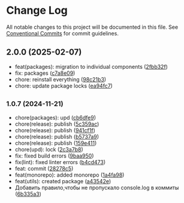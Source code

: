 # Change Log

All notable changes to this project will be documented in this file.
See [Conventional Commits](https://conventionalcommits.org) for commit guidelines.

## 2.0.0 (2025-02-07)

* feat(packages): migration to individual components ([2fbb32f](https://gitlab.optimacros.com/fe/ui-kit/commit/2fbb32f))
* fix: packages ([c7a8e09](https://gitlab.optimacros.com/fe/ui-kit/commit/c7a8e09))
* chore: reinstall everything ([98c21b3](https://gitlab.optimacros.com/fe/ui-kit/commit/98c21b3))
* chore: update package locks ([ea94fc7](https://gitlab.optimacros.com/fe/ui-kit/commit/ea94fc7))



## <small>1.0.7 (2024-11-21)</small>

* chore(packages): upd ([cb6dfe9](https://gitlab.optimacros.com/fe/ui-kit/commit/cb6dfe9))
* chore(release): publish ([5c359ac](https://gitlab.optimacros.com/fe/ui-kit/commit/5c359ac))
* chore(release): publish ([941cf1f](https://gitlab.optimacros.com/fe/ui-kit/commit/941cf1f))
* chore(release): publish ([b5737a9](https://gitlab.optimacros.com/fe/ui-kit/commit/b5737a9))
* chore(release): publish ([159e411](https://gitlab.optimacros.com/fe/ui-kit/commit/159e411))
* chore(upd): lock ([2c3a7b8](https://gitlab.optimacros.com/fe/ui-kit/commit/2c3a7b8))
* fix: fixed build errors ([9baa950](https://gitlab.optimacros.com/fe/ui-kit/commit/9baa950))
* fix(lint): fixed linter errors ([b4cd473](https://gitlab.optimacros.com/fe/ui-kit/commit/b4cd473))
* feat: commit ([28278c5](https://gitlab.optimacros.com/fe/ui-kit/commit/28278c5))
* feat(monorepo): added monorepo ([1a4fa98](https://gitlab.optimacros.com/fe/ui-kit/commit/1a4fa98))
* feat(utils): created package ([a43542e](https://gitlab.optimacros.com/fe/ui-kit/commit/a43542e))
* Добавить правило,чтобы не пропускало console.log в коммиты ([6b335a3](https://gitlab.optimacros.com/fe/ui-kit/commit/6b335a3))
